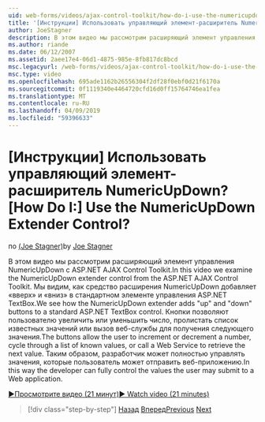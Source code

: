 ```yaml
---
uid: web-forms/videos/ajax-control-toolkit/how-do-i-use-the-numericupdown-extender-control
title: '[Инструкции] Использовать управляющий элемент-расширитель NumericUpDown? | Документы Майкрософт'
author: JoeStagner
description: В этом видео мы рассмотрим расширяющий элемент управления NumericUpDown с ASP.NET AJAX Control Toolkit. Мы видим, как средство расширения NumericUpDown добавляет «вверх» и «вниз»...
ms.author: riande
ms.date: 06/12/2007
ms.assetid: 2aee17e4-06d1-4875-985e-8fb817dc8bcd
msc.legacyurl: /web-forms/videos/ajax-control-toolkit/how-do-i-use-the-numericupdown-extender-control
msc.type: video
ms.openlocfilehash: 695ade1162b26556304f2df28f0ebf0d21f6170a
ms.sourcegitcommit: 0f1119340e4464720cfd16d0ff15764746ea1fea
ms.translationtype: MT
ms.contentlocale: ru-RU
ms.lasthandoff: 04/09/2019
ms.locfileid: "59396633"
---
```

# <a name="how-do-i-use-the-numericupdown-extender-control"></a><span data-ttu-id="5c6f4-105">[Инструкции] Использовать управляющий элемент-расширитель NumericUpDown?</span><span class="sxs-lookup"><span data-stu-id="5c6f4-105">[How Do I:] Use the NumericUpDown Extender Control?</span></span>

<span data-ttu-id="5c6f4-106">по [(Joe Stagner)](https://github.com/JoeStagner)</span><span class="sxs-lookup"><span data-stu-id="5c6f4-106">by [Joe Stagner](https://github.com/JoeStagner)</span></span>

<span data-ttu-id="5c6f4-107">В этом видео мы рассмотрим расширяющий элемент управления NumericUpDown с ASP.NET AJAX Control Toolkit.</span><span class="sxs-lookup"><span data-stu-id="5c6f4-107">In this video we examine the NumericUpDown extender control from the ASP.NET AJAX Control Toolkit.</span></span> <span data-ttu-id="5c6f4-108">Мы видим, как средство расширения NumericUpDown добавляет «вверх» и «вниз» в стандартном элементе управления ASP.NET TextBox.</span><span class="sxs-lookup"><span data-stu-id="5c6f4-108">We see how the NumericUpDown extender adds "up" and "down" buttons to a standard ASP.NET TextBox control.</span></span> <span data-ttu-id="5c6f4-109">Кнопки позволяют пользователю увеличить или уменьшить число, пролистать список известных значений или вызов веб-службы для получения следующего значения.</span><span class="sxs-lookup"><span data-stu-id="5c6f4-109">The buttons allow the user to increment or decrement a number, cycle through a list of known values, or call a Web Service to retrieve the next value.</span></span> <span data-ttu-id="5c6f4-110">Таким образом, разработчик может полностью управлять значения, которые пользователь может отправить веб-приложению.</span><span class="sxs-lookup"><span data-stu-id="5c6f4-110">In this way the developer can fully control the values the user may submit to a Web application.</span></span>

[<span data-ttu-id="5c6f4-111">&#9654;Просмотрите видео (21 минут)</span><span class="sxs-lookup"><span data-stu-id="5c6f4-111">&#9654; Watch video (21 minutes)</span></span>](https://channel9.msdn.com/Blogs/ASP-NET-Site-Videos/how-do-i-use-the-numericupdown-extender-control)

> [!div class="step-by-step"]
> <span data-ttu-id="5c6f4-112">[Назад](how-do-i-use-the-pagingbulletedlist-extender-control.md)
> [Вперед](how-do-i-use-the-aspnet-ajax-validatorcallout-extender.md)</span><span class="sxs-lookup"><span data-stu-id="5c6f4-112">[Previous](how-do-i-use-the-pagingbulletedlist-extender-control.md)
[Next](how-do-i-use-the-aspnet-ajax-validatorcallout-extender.md)</span></span>
